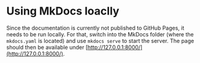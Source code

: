 # Using MkDocs loaclly

Since the documentation is currently not published to GitHub Pages, it needs to
be run locally. For that, switch into the MkDocs folder (where the `mkdocs.yaml`
is located) and use `mkdocs serve` to start the server. The page should then be
available under [http://127.0.0.1:8000/](http://127.0.0.1:8000/).
